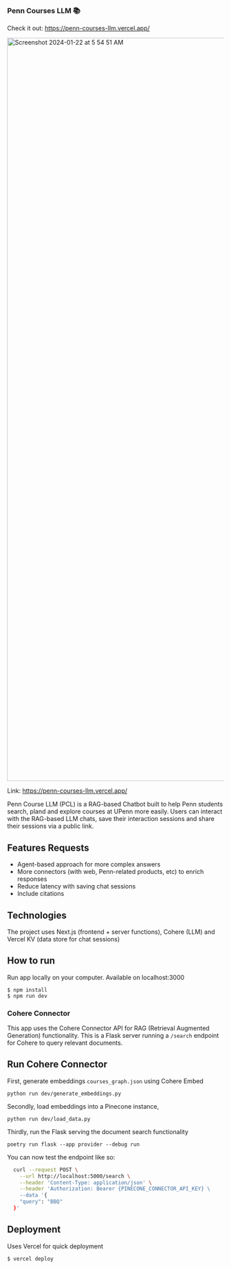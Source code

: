 ### Penn Courses LLM 📚

Check it out: https://penn-courses-llm.vercel.app/

<img width="1728" alt="Screenshot 2024-01-22 at 5 54 51 AM" src="https://github.com/trangiabach/Penn-Courses-LLM/assets/62537937/88206503-9dc5-4b1b-9d94-07524149bb27">

Link: https://penn-courses-llm.vercel.app/

Penn Course LLM (PCL) is a RAG-based Chatbot built to help Penn students search, pland and explore courses at UPenn more easily. Users can interact with the RAG-based LLM chats, save their interaction sessions and share their sessions via a public link.


## Features Requests

- Agent-based approach for more complex answers
- More connectors (with web, Penn-related products, etc) to enrich responses
- Reduce latency with saving chat sessions
- Include citations


## Technologies

The project uses Next.js (frontend + server functions), Cohere (LLM) and Vercel KV (data store for chat sessions)

## How to run

Run app locally on your computer. Available on localhost:3000

```
$ npm install
$ npm run dev
```

### Cohere Connector

This app uses the Cohere Connector API for RAG (Retrieval Augmented Generation) functionality. This is a Flask server running a `/search` endpoint for Cohere to query relevant documents.

## Run Cohere Connector

First, generate embeddings `courses_graph.json` using Cohere Embed
```
python run dev/generate_embeddings.py
```

Secondly, load embeddings into a Pinecone instance,
```
python run dev/load_data.py
```

Thirdly, run the Flask serving the document search functionality
```
poetry run flask --app provider --debug run
```

You can now test the endpoint like so:
```bash
  curl --request POST \
    --url http://localhost:5000/search \
    --header 'Content-Type: application/json' \
    --header 'Authorization: Bearer {PINECONE_CONNECTOR_API_KEY} \
    --data '{
    "query": "BBQ"
  }'
```

## Deployment

Uses Vercel for quick deployment

```
$ vercel deploy
```
